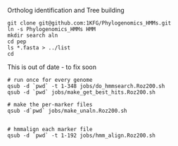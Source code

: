 Ortholog identification and Tree building
```
git clone git@github.com:1KFG/Phylogenomics_HMMs.git
ln -s Phylogenomics_HMMs HMM
mkdir search aln
cd pep
ls *.fasta > ../list
cd
```
This is out of date - to fix soon
```
# run once for every genome
qsub -d `pwd` -t 1-348 jobs/do_hmmsearch.Roz200.sh
qsub -d `pwd` jobs/make_get_best_hits.Roz200.sh

# make the per-marker files
qsub -d`pwd` jobs/make_unaln.Roz200.sh


# hmmalign each marker file
qsub -d `pwd` -t 1-192 jobs/hmm_align.Roz200.sh
```

